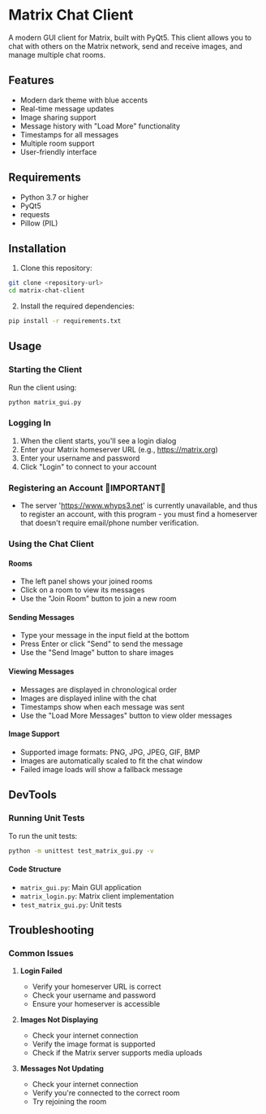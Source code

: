 # Matrix Chat Client

A modern GUI client for Matrix, built with PyQt5. This client allows you to chat with others on the Matrix network, send and receive images, and manage multiple chat rooms.

## Features

- Modern dark theme with blue accents
- Real-time message updates
- Image sharing support
- Message history with "Load More" functionality
- Timestamps for all messages
- Multiple room support
- User-friendly interface

## Requirements

- Python 3.7 or higher
- PyQt5
- requests
- Pillow (PIL)

## Installation

1. Clone this repository:
```bash
git clone <repository-url>
cd matrix-chat-client
```

2. Install the required dependencies:
```bash
pip install -r requirements.txt
```

## Usage

### Starting the Client

Run the client using:
```bash
python matrix_gui.py
```

### Logging In

1. When the client starts, you'll see a login dialog
2. Enter your Matrix homeserver URL (e.g., https://matrix.org)
3. Enter your username and password
4. Click "Login" to connect to your account

### Registering an Account 🔴IMPORTANT🔴

 - The server 'https://www.whyps3.net' is currently unavailable, and thus to register an account,
   with this program - you must find a homeserver that doesn't require email/phone number verification.

### Using the Chat Client

#### Rooms
- The left panel shows your joined rooms
- Click on a room to view its messages
- Use the "Join Room" button to join a new room

#### Sending Messages
- Type your message in the input field at the bottom
- Press Enter or click "Send" to send the message
- Use the "Send Image" button to share images

#### Viewing Messages
- Messages are displayed in chronological order
- Images are displayed inline with the chat
- Timestamps show when each message was sent
- Use the "Load More Messages" button to view older messages

#### Image Support
- Supported image formats: PNG, JPG, JPEG, GIF, BMP
- Images are automatically scaled to fit the chat window
- Failed image loads will show a fallback message

## DevTools

### Running Unit Tests

To run the unit tests:
```bash
python -m unittest test_matrix_gui.py -v
```

#### Code Structure

- `matrix_gui.py`: Main GUI application
- `matrix_login.py`: Matrix client implementation
- `test_matrix_gui.py`: Unit tests

## Troubleshooting

### Common Issues

1. **Login Failed**
   - Verify your homeserver URL is correct
   - Check your username and password
   - Ensure your homeserver is accessible

2. **Images Not Displaying**
   - Check your internet connection
   - Verify the image format is supported
   - Check if the Matrix server supports media uploads

3. **Messages Not Updating**
   - Check your internet connection
   - Verify you're connected to the correct room
   - Try rejoining the room